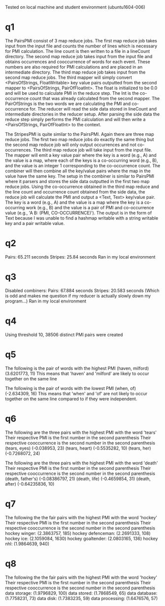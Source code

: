 Tested on local machine and student environment (ubuntu1604-006)

# q1
The PairsPMI consist of 3 map reduce jobs. The first map reduce job takes input from the input
file and counts the number of lines which is necessary for PMI calculation. The line count is then written to a file
in a lineCount directory. The second map reduce job takes input from the input file and
obtains occurrences and cooccurrence of words for each event.
These numbers are also required for PMI calculations and are placed in an
intermediate directory. The third map reduce job takes input from the second map reduce jobs.
The third mapper will simply convert <PairsOfStrings, FloatWritable> key value pairs outputted from the second mapper to
<PairsOfStrings, PairOfFloatInt>. The float is initialized to be 0.0 and will be used to calculate
PMI in the reduce step. The Int is the co-occurrence count that was already calculated from
the second mapper. The PairOfStrings is the two words we are calculating the PMI and co-occurrence
for. The reducer will read the side data stored in lineCount and intermediate directories
in the reducer setup. After parsing the side data the reduce step simply performs the PMI calculation and will then write a
<PairsOfStrings, PairOfFloatInt> to the context.

The StripesPMI is quite similar to the PairsPMI. Again there are three map reduce jobs. The first two map reduce jobs
do exactly the same thing but the second map reduce job will only output occurrences and not co-occurrences.
The third map reduce job will take input from the input file. The mapper will emit a key value
pair where the key is a word (e.g., A) and the value is a map, where each of the keys is a
co-occurring word (e.g., B), and the value is an integer 1 corresponding to the co-occurrence
count. The combiner will then combine all the key/value pairs where the map in the value have
the same key. The setup in the combiner is similar to PairsPMI where it parsers and stores the
side data outputted in the first two map reduce jobs. Using the co-occurrence obtained in the
third map reduce and the line count and occurrence count obtained from the side data, the reduce
job will calculate the PMI and output a <Text, Text> key/value pair. The key is a word (e.g., A)
and the value is a map where the key is a co-occurring work (e.g., B) and the value is a pair
of PMI and co-occurrence value (e.g., 'A	B: (PMI, CO-OCCURRENCE)'). The output is in the form
of Text because I was unable to find a hashmap writable with a string writable key and a pair
writable value.

# q2
Pairs: 65.211 seconds
Stripes: 25.84 seconds
Ran in my local environment

# q3
Disabled combiners:
Pairs: 67.884 seconds
Stripes: 20.583 seconds (Which is odd and makes me question if my reducer is actually slowly down my program...)
Ran in my local environment

# q4
Using threshold 10, 38506 distinct PMI pairs were created

# q5
The following is the pair of words with the highest PMI
(haven, milford)	(3.6201773, 11)
This means that 'haven' and 'milford' are likely to occur together on the same line

The following is the pair of words with the lowest PMI
(when, of)	(-2.634309, 16)
This means that 'when' and 'of' are not likely to occur together on the same line
compared to if they were independent.

# q6
The following are the three pairs with the highest PMI with the word 'tears'
Their respective PMI is the first number in the second parenthesis
Their respective cooccurrence is the second number in the second parenthesis
(tears, eyes)	(-0.038953, 23)
(tears, heart)	(-0.5535282, 10)
(tears, her)	(-0.7268072, 24)

The following are the three pairs with the highest PMI with the word 'death'
Their respective PMI is the first number in the second parenthesis
Their respective cooccurrence is the second number in the second parenthesis
(death, father's)	(-0.08386797, 21)
(death, life)	(-0.4659854, 31)
(death, after)	(-0.64235836, 10)

# q7
The following the the fair pairs with the highest PMI with the word 'hockey'
Their respective PMI is the first number in the second parenthesis
Their respective cooccurrence is the second number in the second parenthesis
hockey	winger: (2.3863757, 185)
hockey	defenceman: (2.2691333, 108)
hockey	ice: (2.1059084, 1630)
hockey	goaltender: (2.0803165, 136)
hockey	nhl: (1.9864639, 940)

# q8
The following the the fair pairs with the highest PMI with the word 'hockey'
Their respective PMI is the first number in the second parenthesis
Their respective cooccurrence is the second number in the second parenthesis
data	storage: (1.9796829, 100)
data	stored: (1.7868549, 65)
data	database: (1.7758231, 73)
data	disk: (1.7383235, 59)
data	processing: (1.6476576, 57)
